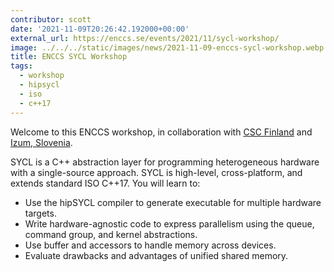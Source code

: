 ```yaml
---
contributor: scott
date: '2021-11-09T20:26:42.192000+00:00'
external_url: https://enccs.se/events/2021/11/sycl-workshop/
image: ../../../static/images/news/2021-11-09-enccs-sycl-workshop.webp
title: ENCCS SYCL Workshop
tags:
  - workshop
  - hipsycl
  - iso
  - c++17
---
```


Welcome to this ENCCS workshop, in collaboration with [CSC Finland](https://www.csc.fi)
and [Izum, Slovenia](https://izum.si/en/home/).

SYCL is a C++ abstraction layer for programming heterogeneous hardware with a single-source approach. SYCL is
high-level, cross-platform, and extends standard ISO C++17. You will learn to:

* Use the hipSYCL compiler to generate executable for multiple hardware targets.
* Write hardware-agnostic code to express parallelism using the queue, command group, and kernel abstractions.
* Use buffer and accessors to handle memory across devices.
* Evaluate drawbacks and advantages of unified shared memory.
